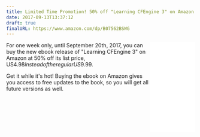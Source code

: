 ```yaml
---
title: Limited Time Promotion! 50% off "Learning CFEngine 3" on Amazon
date: 2017-09-13T13:37:12
draft: true
finalURL: https://www.amazon.com/dp/B07562BSWG
---
```


<iframe style="width:120px;height:240px;float:right;" marginwidth="0" marginheight="0" scrolling="no" frameborder="0" src="//ws-na.amazon-adsystem.com/widgets/q?ServiceVersion=20070822&OneJS=1&Operation=GetAdHtml&MarketPlace=US&source=ac&ref=qf_sp_asin_til&ad_type=product_link&tracking_id=zzamboni-20&marketplace=amazon&region=US&placement=B07562BSWG&asins=B07562BSWG&linkId=c198b6763dfcdae02bfbef764d41b1b9&show_border=true&link_opens_in_new_window=true&price_color=333333&title_color=0066c0&bg_color=ffffff">
    </iframe>

For one week only, until September 20th, 2017, you can buy the new
ebook release of "Learning CFEngine 3" on Amazon at 50% off its list
price, US$4.98 instead of the regular US$9.99.

<!--more-->

Get it while it's hot! Buying the ebook on Amazon gives you access to
free updates to the book, so you will get all future versions as well.

